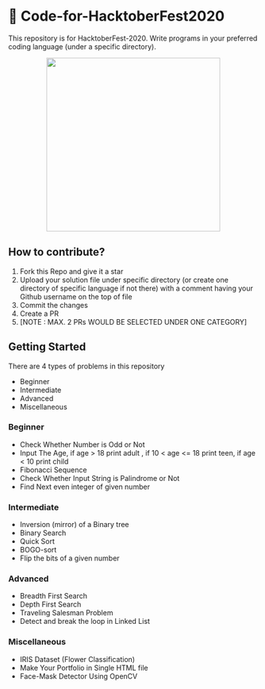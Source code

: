 # :ghost: Code-for-HacktoberFest2020
This repository is for HacktoberFest-2020. 
Write programs in your preferred coding language (under a specific directory).

<p align="center">
<img height="350" width="auto" src="https://cd.foundation/wp-content/uploads/sites/78/2020/09/Logo-Sponsors-Light.svg" /><br>
</p>

## How to contribute?
<ol>
  <li>Fork this Repo and give it a star</li>
  <li>Upload your solution file under specific directory (or create one directory of specific language if not there) with a comment having your Github username on the top of file </li>
  <li>Commit the changes </li>
  <li>Create a PR </li>
  <li>[NOTE : MAX. 2 PRs WOULD BE SELECTED UNDER ONE CATEGORY]</li>
</ol>

## Getting Started

There are 4 types of problems in this repository
<ul>
  <li>Beginner</li>
  <li>Intermediate</li>
  <li>Advanced</li>
  <li>Miscellaneous</li>
</ul>

### Beginner

<ul>
  <li>Check Whether Number is Odd or Not</li>
  <li>Input The Age, if age > 18 print adult , if 10 < age <= 18 print teen, if age < 10 print child</li>
  <li>Fibonacci Sequence</li>
  <li>Check Whether Input String is Palindrome or Not</li>
    <li>Find Next even integer of given number</li>
</ul>

### Intermediate

<ul>
  <li>Inversion (mirror) of a Binary tree</li>
  <li>Binary Search</li>
  <li>Quick Sort</li>
  <li>BOGO-sort</li>
  <li>Flip the bits of a given number</li>
</ul>

### Advanced

<ul>
  <li>Breadth First Search</li>
  <li>Depth First Search</li>
  <li>Traveling Salesman Problem</li>
  <li>Detect and break the loop in Linked List</li>
</ul>

### Miscellaneous

<ul>
  <li>IRIS Dataset (Flower Classification)</li>
  <li>Make Your Portfolio in Single HTML file</li>
  <li>Face-Mask Detector Using OpenCV</li>
</ul>
